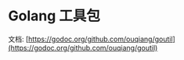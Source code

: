 # Golang 工具包

 文档: [https://godoc.org/github.com/ouqiang/goutil](https://godoc.org/github.com/ouqiang/goutil)